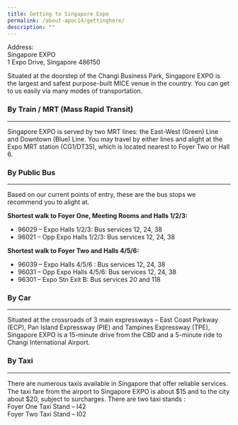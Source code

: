 ```yaml
---
title: Getting to Singapore Expo
permalink: /about-apoc14/gettinghere/
description: ""
---
```


Address: <br>
Singapore EXPO  
1 Expo Drive, Singapore 486150

Situated at the doorstep of the Changi Business Park, Singapore EXPO is the largest and safest purpose-built MICE venue in the country. You can get to us easily via many modes of transportation.

### By Train / MRT (Mass Rapid Transit)
------
Singapore EXPO is served by two MRT lines: the East-West (Green) Line and Downtown (Blue) Line. You may travel by either lines and alight at the Expo MRT station (CG1/DT35), which is located nearest to Foyer Two or Hall 6.

### By Public Bus
------
Based on our current points of entry, these are the bus stops we recommend you to alight at.

**Shortest walk to Foyer One, Meeting Rooms and Halls 1/2/3:**

*   96029 – Expo Halls 1/2/3: Bus services 12, 24, 38
*   96021 – Opp Expo Halls 1/2/3: Bus services 12, 24, 38

**Shortest walk to Foyer Two and Halls 4/5/6:**

*   96039 – Expo Halls 4/5/6 : Bus services 12, 24, 38
*   96031 – Opp Expo Halls 4/5/6: Bus services 12, 24, 38
*   96301 – Expo Stn Exit B: Bus services 20 and 118

### By Car
------

Situated at the crossroads of 3 main expressways – East Coast Parkway (ECP), Pan Island Expressway (PIE) and Tampines Expressway (TPE), Singapore EXPO is a 15-minute drive from the CBD and a 5-minute ride to Changi International Airport.

### By Taxi
-------

There are numerous taxis available in Singapore that oﬀer reliable services. The taxi fare from the airport to Singapore EXPO is about $15 and to the city about $20, subject to surcharges. There are two taxi stands :  
Foyer One Taxi Stand – I42  
Foyer Two Taxi Stand – I02